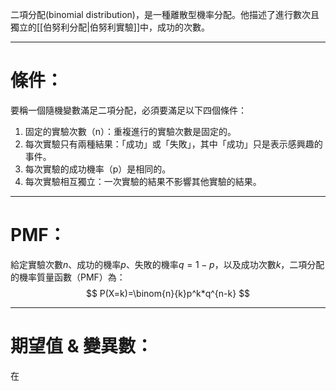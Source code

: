 二項分配(binomial distribution)，是一種離散型機率分配。他描述了進行數次且獨立的[[伯努利分配|伯努利實驗]]中，成功的次數。
- - -
# 條件：
要稱一個隨機變數滿足二項分配，必須要滿足以下四個條件：
1. 固定的實驗次數（n）：重複進行的實驗次數是固定的。
2. 每次實驗只有兩種結果：「成功」或「失敗」，其中「成功」只是表示感興趣的事件。
3. 每次實驗的成功機率（p）是相同的。
4. 每次實驗相互獨立：一次實驗的結果不影響其他實驗的結果。
-  - -
# PMF：
給定實驗次數$n$、成功的機率$p$、失敗的機率$q=1-p$，以及成功次數$k$，二項分配的機率質量函數（PMF）為：
$$
P(X=k)=\binom{n}{k}p^k*q^{n-k}
$$
- - -
# 期望值 & 變異數：
在